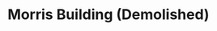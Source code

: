 ---
categories:
- '1960'
events:
- audio_id: sa-rwb-013
  building: Morris Building (Demolished)
  categories: morris-building-(demolished)
  description: A group of students hold a rally to support better wages and working
    conditions for non-academic workers on campus. The protest is organized by the
    Society of Afro-American Culture and an offshoot of Students for a Democratic
    Society calling themselves "The Group."
  event_decade: '1960'
  event_id: '81'
  excerpt: A group of students hold a rally to support better wages and working conditions
    for non-academic workers on campus. The protest is organized by the Society of
    Afro-American Culture and an offshoot of Students for a Democratic Society calling
    themselves "The Group."
  iiif_crop: null
  image id (orig): '0004104'
  image_caption: null
  image_id: '0004104'
  image_type: null
  redirect_from: /events/19/index.html
  start_date: 01/01/1969
  title: Student Rally
  year: '1969'
lat: '35.784734'
layout: post
lng: '-78.666626'
order: 7
permalink: places/morris-building-demolished/
place: morris-building-demolished
title: Morris Building (Demolished)

---